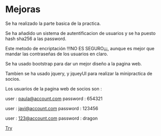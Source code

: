 # Mejoras

Se ha realizado la parte basica de la practica.

Se ha añadido un sistema de  autentificacion de usuarios y se ha puesto hash
sha256 a las password.

Este metodo de encriptación !!!NO ES SEGURO¡¡¡, aunque es mejor que mandar las
contraseñas de los usuarios en claro.

Se ha usado bootstrap para dar un mejor diseño a la pagina web.

Tambien se ha usado jquery, y jqueyUI para realizar la minipractica de socios.


Los usuarios de la pagina web de socios son :

user : paula@account.com
password : 654321

user : javi@account.com
password : 123456

user : 123@account.com
password : dragon

[Try](https://jgmatu.github.io/X-Nav-Practica-Socios/index.html)
